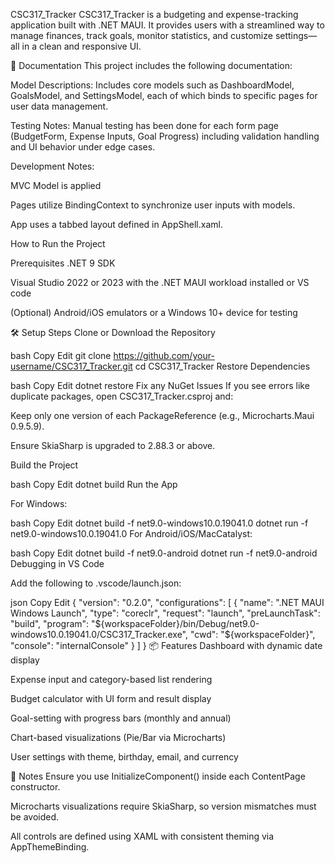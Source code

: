 CSC317_Tracker
CSC317_Tracker is a budgeting and expense-tracking application built with .NET MAUI. It provides users with a streamlined way to manage finances, track goals, monitor statistics, and customize settings—all in a clean and responsive UI.

📄 Documentation
This project includes the following documentation:

Model Descriptions: Includes core models such as DashboardModel, GoalsModel, and SettingsModel, each of which binds to specific pages for user data management.

Testing Notes: Manual testing has been done for each form page (BudgetForm, Expense Inputs, Goal Progress) including validation handling and UI behavior under edge cases.

Development Notes:

MVC Model is applied

Pages utilize BindingContext to synchronize user inputs with models.

App uses a tabbed layout defined in AppShell.xaml.


How to Run the Project
 
Prerequisites
.NET 9 SDK

Visual Studio 2022 or 2023 with the .NET MAUI workload installed or VS code

(Optional) Android/iOS emulators or a Windows 10+ device for testing

🛠️ Setup Steps
Clone or Download the Repository

bash
Copy
Edit
git clone https://github.com/your-username/CSC317_Tracker.git
cd CSC317_Tracker
Restore Dependencies

bash
Copy
Edit
dotnet restore
Fix any NuGet Issues If you see errors like duplicate packages, open CSC317_Tracker.csproj and:

Keep only one version of each PackageReference (e.g., Microcharts.Maui 0.9.5.9).

Ensure SkiaSharp is upgraded to 2.88.3 or above.

Build the Project

bash
Copy
Edit
dotnet build
Run the App

For Windows:

bash
Copy
Edit
dotnet build -f net9.0-windows10.0.19041.0
dotnet run -f net9.0-windows10.0.19041.0
For Android/iOS/MacCatalyst:

bash
Copy
Edit
dotnet build -f net9.0-android
dotnet run -f net9.0-android
Debugging in VS Code

Add the following to .vscode/launch.json:

json
Copy
Edit
{
  "version": "0.2.0",
  "configurations": [
    {
      "name": ".NET MAUI Windows Launch",
      "type": "coreclr",
      "request": "launch",
      "preLaunchTask": "build",
      "program": "${workspaceFolder}/bin/Debug/net9.0-windows10.0.19041.0/CSC317_Tracker.exe",
      "cwd": "${workspaceFolder}",
      "console": "internalConsole"
    }
  ]
}
📦 Features
Dashboard with dynamic date display

Expense input and category-based list rendering

Budget calculator with UI form and result display

Goal-setting with progress bars (monthly and annual)

Chart-based visualizations (Pie/Bar via Microcharts)

User settings with theme, birthday, email, and currency

📌 Notes
Ensure you use InitializeComponent() inside each ContentPage constructor.

Microcharts visualizations require SkiaSharp, so version mismatches must be avoided.

All controls are defined using XAML with consistent theming via AppThemeBinding.

